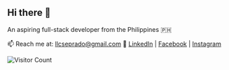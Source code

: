 ## Hi there 👋

An aspiring full-stack developer from the Philippines 🇵🇭
<!--
**louith/louith** is a ✨ _special_ ✨ repository because its `README.md` (this file) appears on your GitHub profile.

Here are some ideas to get you started:

- 🔭 I’m currently working on ...
- 🌱 I’m currently learning ...
- 👯 I’m looking to collaborate on ...
- 🤔 I’m looking for help with ...
- 💬 Ask me about ...
- 📫 How to reach me: ...
- 😄 Pronouns: ...
- ⚡ Fun fact: ...
-->

📫 Reach me at: llcseprado@gmail.com 
🔗 [LinkedIn](https://www.linkedin.com/in/louise-lynne-seprado-78bb22256/) | [Facebook](https://www.facebook.com/louiselynne.seprado) | [Instagram](https://www.instagram.com/loyselll/) 

![Visitor Count](https://komarev.com/ghpvc/?username=sepradoloys&color=blue)
